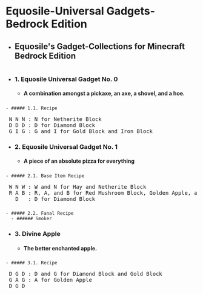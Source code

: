 # Equosile-Universal Gadgets-Bedrock Edition
- ## Equosile's Gadget-Collections for Minecraft Bedrock Edition
# 
- ### 1. Equosile Universal Gadget No. 0
  - #### A combination amongst a pickaxe, an axe, a shovel, and a hoe.
##### 
    - ##### 1.1. Recipe
<pre>
 N N N : N for Netherite Block
 D D D : D for Diamond Block
 G I G : G and I for Gold Block and Iron Block
</pre>
### 
- ### 2. Equosile Universal Gadget No. 1
  - #### A piece of an absolute pizza for everything
##### 
    - ##### 2.1. Base Item Recipe
<pre>
 W N W : W and N for Hay and Netherite Block
 R A B : R, A, and B for Red Mushroom Block, Golden Apple, and Brown Mushroom Block
   D   : D for Diamond Block
</pre>
##### 
    - ##### 2.2. Fanal Recipe
      - ###### Smoker
### 
- ### 3. Divine Apple
  - #### The better enchanted apple.
##### 
    - ##### 3.1. Recipe
<pre>
 D G D : D and G for Diamond Block and Gold Block
 G A G : A for Golden Apple
 D G D
</pre>
